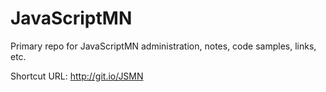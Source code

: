 JavaScriptMN
============

Primary repo for JavaScriptMN administration, notes, code samples, links, etc.

Shortcut URL: http://git.io/JSMN
